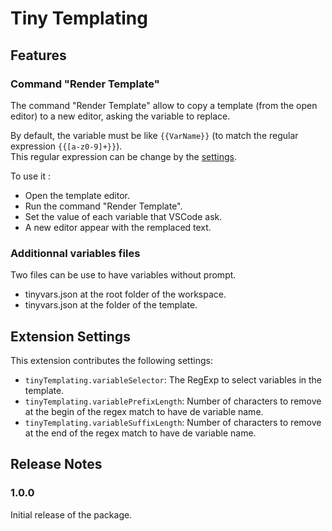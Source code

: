 # Tiny Templating

## Features

### Command "Render Template"

The command "Render Template" allow to copy a template (from the open editor) to a new editor, asking the variable to replace.

By default, the variable must be like `{{VarName}}` (to match the regular expression `{{[a-z0-9]+}}`).  
This regular expression can be change by the [settings](#extension-settings).

To use it :
- Open the template editor.
- Run the command "Render Template".
- Set the value of each variable that VSCode ask.
- A new editor appear with the remplaced text.

### Additionnal variables files

Two files can be use to have variables without prompt.

* tinyvars.json at the root folder of the workspace.  
* tinyvars.json at the folder of the template.

## Extension Settings

This extension contributes the following settings:

* `tinyTemplating.variableSelector`: The RegExp to select variables in the template.
* `tinyTemplating.variablePrefixLength`: Number of characters to remove at the begin of the regex match to have de variable name.
* `tinyTemplating.variableSuffixLength`: Number of characters to remove at the end of the regex match to have de variable name.

## Release Notes

### 1.0.0

Initial release of the package.
